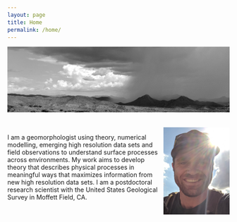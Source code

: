 ```yaml
---
layout: page
title: Home
permalink: /home/
---
```

![](docs/AZView.png)

<br />

<img align="right" src = "docs/hShot.png" width="150"> 

I am a geomorphologist using theory, numerical modelling, emerging high resolution data sets and field observations to understand surface processes across environments. My work aims to develop theory that describes physical processes in meaningful ways that maximizes information from new high resolution data sets. I am a postdoctoral research scientist with the United States Geological Survey in Moffett Field, CA.
